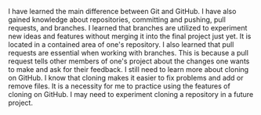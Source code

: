 I have learned the main difference between Git and GitHub. I have also gained knowledge about repositories, committing and pushing, pull requests, 
and branches. I learned that branches are utilized to experiment new ideas and features without merging it into the final project just yet. It is located
in a contained area of one's repository. I also learned that pull requests are essential when working with branches. This is because a pull request
tells other members of one's project about the changes one wants to make and ask for their feedback. 
I still need to learn more about cloning on GitHub. I know that cloning makes it easier to fix problems and add or remove files. It is a necessity for 
me to practice using the features of cloning on GitHub. I may need to experiment cloning a repository in a future project. 
